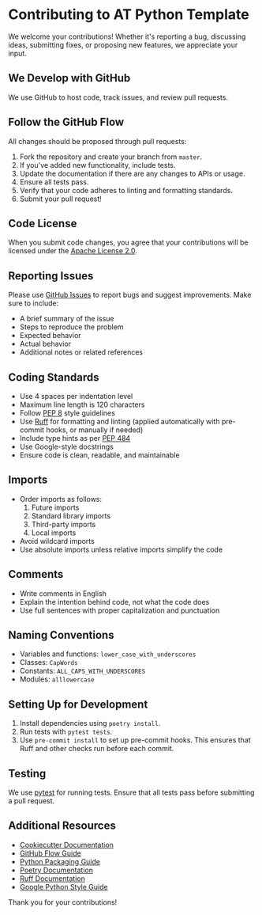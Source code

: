 # Contributing to AT Python Template

We welcome your contributions! Whether it's reporting a bug, discussing ideas, submitting fixes, or proposing new features, we appreciate your input.

## We Develop with GitHub
We use GitHub to host code, track issues, and review pull requests.

## Follow the GitHub Flow
All changes should be proposed through pull requests:

1. Fork the repository and create your branch from `master`.
2. If you've added new functionality, include tests.
3. Update the documentation if there are any changes to APIs or usage.
4. Ensure all tests pass.
5. Verify that your code adheres to linting and formatting standards.
6. Submit your pull request!

## Code License
When you submit code changes, you agree that your contributions will be licensed under the [Apache License 2.0](http://www.apache.org/licenses/LICENSE-2.0).

## Reporting Issues
Please use [GitHub Issues](https://github.com/at-gmbh/at-python-template/issues) to report bugs and suggest improvements. Make sure to include:

- A brief summary of the issue
- Steps to reproduce the problem
- Expected behavior
- Actual behavior
- Additional notes or related references

## Coding Standards

- Use 4 spaces per indentation level
- Maximum line length is 120 characters
- Follow [PEP 8](https://www.python.org/dev/peps/pep-0008/) style guidelines
- Use [Ruff](https://github.com/charliermarsh/ruff) for formatting and linting (applied automatically with pre-commit hooks, or manually if needed)
- Include type hints as per [PEP 484](https://peps.python.org/pep-0484/)
- Use Google-style docstrings
- Ensure code is clean, readable, and maintainable

## Imports

- Order imports as follows:
  1. Future imports
  2. Standard library imports
  3. Third-party imports
  4. Local imports
- Avoid wildcard imports
- Use absolute imports unless relative imports simplify the code

## Comments

- Write comments in English
- Explain the intention behind code, not what the code does
- Use full sentences with proper capitalization and punctuation

## Naming Conventions

- Variables and functions: `lower_case_with_underscores`
- Classes: `CapWords`
- Constants: `ALL_CAPS_WITH_UNDERSCORES`
- Modules: `alllowercase`

## Setting Up for Development

1. Install dependencies using `poetry install`.
2. Run tests with `pytest tests`.
3. Use `pre-commit install` to set up pre-commit hooks. This ensures that Ruff and other checks run before each commit.

## Testing
We use [pytest](https://docs.pytest.org/) for running tests. Ensure that all tests pass before submitting a pull request.

## Additional Resources

- [Cookiecutter Documentation](https://cookiecutter.readthedocs.io/)
- [GitHub Flow Guide](https://guides.github.com/introduction/flow/)
- [Python Packaging Guide](https://packaging.python.org/)
- [Poetry Documentation](https://python-poetry.org/)
- [Ruff Documentation](https://docs.astral.sh/ruff/)
- [Google Python Style Guide](https://google.github.io/styleguide/pyguide.html)

Thank you for your contributions!
